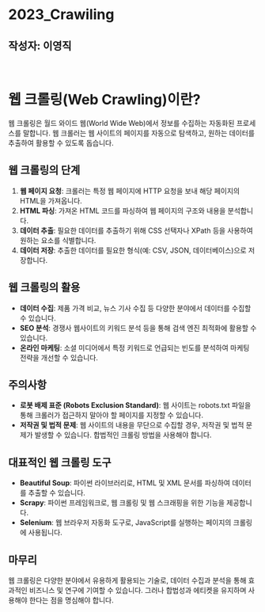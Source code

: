 # 2023_Crawiling


<h2>작성자: 이영직</h2>
<br>

# 웹 크롤링(Web Crawling)이란?

웹 크롤링은 월드 와이드 웹(World Wide Web)에서 정보를 수집하는 자동화된 프로세스를 말합니다. 웹 크롤러는 웹 사이트의 페이지를 자동으로 탐색하고, 원하는 데이터를 추출하여 활용할 수 있도록 돕습니다.

## 웹 크롤링의 단계

1. **웹 페이지 요청**: 크롤러는 특정 웹 페이지에 HTTP 요청을 보내 해당 페이지의 HTML을 가져옵니다.
2. **HTML 파싱**: 가져온 HTML 코드를 파싱하여 웹 페이지의 구조와 내용을 분석합니다.
3. **데이터 추출**: 필요한 데이터를 추출하기 위해 CSS 선택자나 XPath 등을 사용하여 원하는 요소를 식별합니다.
4. **데이터 저장**: 추출한 데이터를 필요한 형식(예: CSV, JSON, 데이터베이스)으로 저장합니다.

## 웹 크롤링의 활용

- **데이터 수집**: 제품 가격 비교, 뉴스 기사 수집 등 다양한 분야에서 데이터를 수집할 수 있습니다.
- **SEO 분석**: 경쟁사 웹사이트의 키워드 분석 등을 통해 검색 엔진 최적화에 활용할 수 있습니다.
- **온라인 마케팅**: 소셜 미디어에서 특정 키워드로 언급되는 빈도를 분석하여 마케팅 전략을 개선할 수 있습니다.

## 주의사항

- **로봇 배제 표준 (Robots Exclusion Standard)**: 웹 사이트는 robots.txt 파일을 통해 크롤러가 접근하지 말아야 할 페이지를 지정할 수 있습니다.
- **저작권 및 법적 문제**: 웹 사이트의 내용을 무단으로 수집할 경우, 저작권 및 법적 문제가 발생할 수 있습니다. 합법적인 크롤링 방법을 사용해야 합니다.

## 대표적인 웹 크롤링 도구

- **Beautiful Soup**: 파이썬 라이브러리로, HTML 및 XML 문서를 파싱하여 데이터를 추출할 수 있습니다.
- **Scrapy**: 파이썬 프레임워크로, 웹 크롤링 및 웹 스크래핑을 위한 기능을 제공합니다.
- **Selenium**: 웹 브라우저 자동화 도구로, JavaScript를 실행하는 페이지의 크롤링에 사용됩니다.

## 마무리

웹 크롤링은 다양한 분야에서 유용하게 활용되는 기술로, 데이터 수집과 분석을 통해 효과적인 비즈니스 및 연구에 기여할 수 있습니다. 그러나 합법성과 에티켓을 유지하며 사용해야 한다는 점을 명심해야 합니다.
